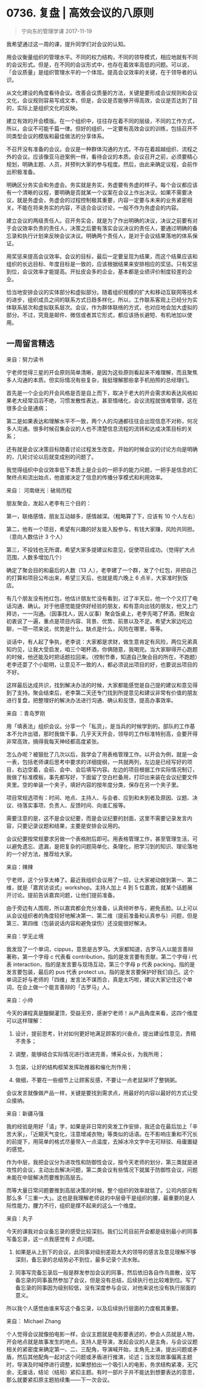 # 0736. 复盘 | 高效会议的八原则
> 宁向东的管理学课
2017-11-19

我希望通过这一周的课，提升同学们对会议的认知。

用会议衡量组织的管理水平。不同的权力结构，不同的领导模式，相应地就有不同的会议形式。但是，在不同的会议形式中，也存在着效率高低的问题。可以说，「会议质量」是组织管理水平的一个体现。提高会议效率的关键，在于领导者的认识。

从文化建设的角度看待会议。改善会议质量的方法，关键是要形成会议规则和会议文化，会议规则容易写成文本，但是，会议是否能够开得高效，会议是否达到了目的，实际上是组织文化的反映。

建立有效的开会模版。在一个组织中，往往存在着不同的层级，不同的工作方式，所以，会议不可能千篇一律。但好的组织，一定要有高效会议的训练，包括召开不同类型会议的模版和最佳做法的分享体系。

不召开没有准备的会议。会议是一种群体沟通的方式，不存在着超越组织、流程之外的会议。应该像亚马逊案例一样，看待会议的本质。会议召开之前，必须要精心规划，明确主题、人员，并预判大家的参与程度。然后，由此来确定议程，会前作出积极准备。

明确区分务实会和务虚会。务实就是务实，务虚要有务虚的样子。每个会议都应该有一个清晰的议程，要明确是否就某一个议案在会议上作出决议。如果不需要决议，就是务虚会，务虚会的过程控制极其重要，内容一定要与未来的业务紧密相关。不能在将来务实的内容，不适合会议讨论，一般不作为务虚会的内容。

建立会议的两级责任人。召开务实会，就是为了作出明确的决议，决议之前要有对于会议效率负责的责任人，决策之后要有落实会议决议的责任人，要通过明确的备忘录和执行计划来反映会议决议。明确两个责任人，是对于会议结果落地的体系保证。

用奖惩来提高会议效率。会议的目标，最后一定要呈现为结果，而这个结果应该和组织的长远目标、年度目标是一致的，应该根据结果来安排相应的奖惩。只有奖惩到位，会议效率才能提高。开扯皮会多的企业，基本都是业绩评价制度较差的企业。

恰当地安排会议的实体部分和虚拟部分。随着组织规模的扩大和移动互联网等技术的进步，组织成员之间的联系方式日趋多样化，所以，工作联系客观上已经分为实体联系层次和虚拟联系层次。会议，作为群体联络的方式，也对应地会加大虚拟的部分。不过，究竟是邮件、微信或者其它形式，都应该扬长避短、有机地加以使用。

## 一周留言精选
来自：努力读书

宁老师觉得三星的开会原则简单清晰，是因为这些原则看起来不难理解，而且聚焦多人沟通的本质。但实际情况有些复杂，我挺理解那些拿手机拍照的总经理们。

首先是一个企业的开会风格是否是自上而下，取决于老大的开会需求和表达风格如果老大经常滔滔不绝，习惯发散性表达，甚至情绪化，会议流程就很难管理，这在很多企业是通病；

第二是如果表达和理解水平不一致，两个人的沟通都往往会出现信息不对称，何况多人沟通。很多时候召集会议的人也不清楚信息流程的流转和达成决策目标的关系；

还有就是会议决策目标随着讨论过程发生改变。开始的时候会议的讨论方向是明确的，几轮讨论以后就变成别的问题了。

我觉得组织中会议效率低下本质上是企业的一把手的能力问题，一把手是信息的汇聚终点和流出始点，他直接决定了信息的传播分享模式和利用效率。

来自： 河南继光｜破局历程

朋友聚会，发起人老李有三个目的：

第一，联络感情，朋友互动越多，感情越深。（粗略算了下，应该有 10 个人左右）

第二，他有一个项目，希望有兴趣的好友能入股参与，有钱大家赚，风险共同担。（意向人数估计 3 个人）

第三，不投钱也无所谓，希望大家多提建议和意见，促使项目成功。（觉得扩大点范围，人数多增加几个）

确定了聚会目的和最后的人数（13 人），老李建了一个群，发了个红包，并把自己的打算和项目公布出来，希望三天后，也就是周六晚上 6 点半，大家准时到饭店。

有几个朋友没有抢红包，他估计朋友忙没有看到，过了半天后，他一个个又打了电话沟通、确认。对于他感觉能提供好经验的朋友，和有意向出钱的朋友，他又上门拜访，一一沟通。（因事找人，因人议事）聚会饭桌上，老李先喝了杯酒，把聚会初衷说了一遍，重点是项目内容、背景、优势、前景以及不足。希望大家边吃边聊，一项一项来说，优势是什么，缺点是什么，风险在哪里，等等。

谈话中，有人起了争执，老李说：大家都是求财，做生意肯定有风险，两位兄弟真知灼见，让我大受启发，咱三个喝杯酒，你俩随意，我喝完。当大家聊得开心跑题的时候，他还能及时把话题拉回来。（控制节奏，知道自己聚会目的所在，不跑题）老李还耍了个小聪明，让意见不一致的人，都必须说出项目的好，也要说出项目的不好。

这样最后达成共识，找到解决办法的时候，大家都能感觉是自己提的建议和意见得到了支持。聚会结束后，老李第二天还专门找到所提意见和建议非常有价值的朋友进行复盘，把整理好的解决办法进行沟通、确认和反馈，提高办事效率。

来自 ：青岛罗刚

用「填表法」组织会议。分享一个「私货」，是当兵的时候学到的。部队的工作基本不允许出错，那时我做干事，几乎天天开会，领导的工作标准特别高，会要开得非常高效，搞得我每天神经都高度紧张。

怎么办呢？被狠批了几次以后，我学会了用表格管理工作。以开会为例，就是一会一表，包括老师课后思考中要求的详细提纲，一共就两列，左边是已经写好的项目，右边空着，会前、会中、会后填写内容。左边的项目根据工作实际情况制订，我做了标准模板，事先都写好，下面留了空白栏备用，打印出来装在会议纪要文件夹里。空的单装一个夹子，填好内容的按年度分类，保存在另一个夹子里。

项目常规选项有：时间、地点、主持人、与会者、应到和未到者及原因、议题、决议、待落实事项、负责人、反馈时间、向谁汇报等。

需要注意的是，这不是会议纪要，而是会议纪要的封面，这里不需要记录发言内容，只要记录议题和结果，主要是安排会议用的。

会议纪要按常规要求另做一个表格附后即可。用表格管理工作，甚至管理生活，可以避免遗忘、遗漏，是把复杂的问题简单化、条理化，把学习到的知识、理论落地的一个好方法，推荐给大家。

来自：辣辣

宁老师，这个分享太棒了。最近我组织会议用了一招，让大家被动做到第一、第二维，就是「嘉宾访谈式」workshop。主持人加上 4 到 5 位嘉宾，就某个话题展开讨论。提前告诉嘉宾问题，让他们提前准备。

由于旁边有人围观，所以嘉宾都会充分准备，认真倾听参与，避免丢脸。以上可以从会议组织者的角度较好地解决第一、第二维（提前准备和认真参与）问题，但是第三、第四维（包装说话内容和避免误伤）还没能很好解决。

来自：学无止境

我发现了一个单词，cippus，意思是古罗马。大家都知道，古罗马人以能言善辩著称，第一个字母 c 代表看 contribution，指的是发言要有贡献，第二个字母 i 代表 interaction，指的是发言要与现场互动，第三个字母 p 代表 packing，指的是发言要包装，最后的 pus 代表 protect us，指的是发言要保护好我们自己。这个单词正好与老师的「四维」发言法不谋而合，真是太巧啦，建议大家记住这个单词，在会上做一个能言善辩的「古罗马」人。

来自：小帅

今天的课程真是醍醐灌顶，受益无穷，感谢宁老师！从产品角度来看，这四个维度可以这样理解：

1. 设计，提前思考，针对如何更好地满足顾客的兴奋点，提出建设性意见，贵精不贵多；

2. 调整，能够结合实际情况进行改进完善，博采众长，为我所用；

3. 包装，让好的结构框架发挥助推器和催化剂作用；

4. 做细，不要在一些细节上让顾客反感，不要让一点老鼠屎坏了整锅粥。

会议发言就像做产品一样，关键是要找到需求点，用最好的内容以最好的方式让受众接纳。

来自：新疆马强

我的经验是用好「请」字，如果是非日常的突发工作安排，我还会在最后加上「辛苦大家」，「近期天气变化，注意增减衣物」等类似的话语。在不影响庄重和不冗长的前提下，用简单的格式尽量带入一点温度，去掉冰冷文字中无可辩驳、毋庸置疑的感觉。

作为中层，我把会议分为进攻性和防御性会议，按今天老师的划分，第三类就是进攻性的会议，主动出击解决问题，第二类会议有些情况下就属于防御性会议，问题未能在中层解决而要推到高层去。

而等大量日常问题要推到高层决策的时候，整个组织的效率就低了。公司内部没有那么多「三重一大」。这也是我理解老师说的中层骨干是组织的腰，最重要的是人际性能力，腰力不行，组织是撑不起来的这么一个维度。

来自：丸子

今天的课我对会议备忘录的感受比较深刻。我们公司目前开会都是级别最小的同事写备忘录，这一点我感觉有 2 点问题。

1. 如果是从上到下的会议，此同事对级别差距太大的领导的感言及意见理解不够深刻，备忘录的总结势必不到位，最多记录个流水账。

2. 同事写完备忘录后一般是群发参加会议的同事，然后依旧各自作鸟兽散，没写备忘录的同事虽然参加了会议，但是没有总结，后续执行也比较难到位。写了备忘录的同事因为级别较低，没有深度参与会议，对他来说也没有执行层面的意义。

所以我个人感觉由谁来写这个备忘录，以及后续执行层面的力度极其重要。

来自： Michael Zhang

个人觉得会议就像拍电影一样，会议主题就是电影要表述的，参会人员就是人物，开会地点就是故事发生的地点。支持人是导演，发起会议的人是主角，与会议议题相关的紧密度来确定第一、二、三配角，导演喊开始，主角先上演，提出问题或矛盾，然后其他配角一起对这个问题或矛盾进行推演，论述；当发现故事偏离主题时，导演及时喊停进行调整，如果想拍出一个吸引人的电影，务求结构紧凑，无冗余，无废话，结论（结局）紧扣主题。有时一部片子并不能达到想要表达的意思，那么就要紧扣原主题拍续集——下一次会议。



